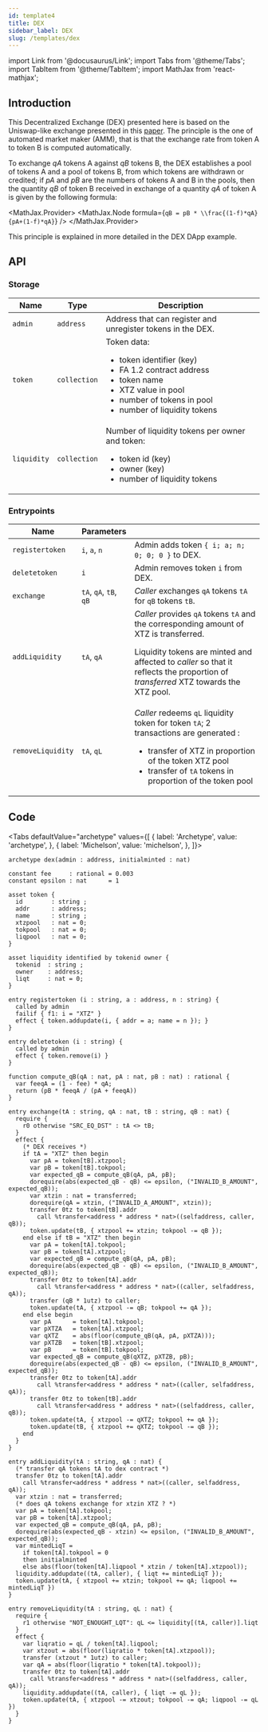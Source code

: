 ```yaml
---
id: template4
title: DEX
sidebar_label: DEX
slug: /templates/dex
---
```

import Link from '@docusaurus/Link';
import Tabs from '@theme/Tabs';
import TabItem from '@theme/TabItem';
import MathJax from 'react-mathjax';

## Introduction

This Decentralized Exchange (DEX) presented here is based on the Uniswap-like exchange presented in this <a href='https://web.stanford.edu/~guillean/papers/uniswap_analysis.pdf' target='_blank'>paper</a>. The principle is the one of automated market maker (AMM), that is that the exchange rate from token A to token B is computed automatically.

To exchange *qA* tokens A against *qB* tokens B, the DEX establishes a pool of tokens A and a pool of tokens B, from which tokens are withdrawn or credited; if *pA* and *pB* are the numbers of tokens A and B in the pools, then the quantity *qB* of token B received in exchange of a quantity *qA* of token A is given by the following formula:

<MathJax.Provider>
<MathJax.Node formula={`qB = pB * \\frac{(1-f)*qA}{pA+(1-f)*qA}`} />
</MathJax.Provider>

This principle is explained in more detailed in the <Link to='/docs/dapp-dex'>DEX DApp</Link> example.

## API

### Storage

| Name | Type | Description |
| -- | -- | -- |
| `admin` | `address` | Address that can register and unregister tokens in the DEX. |
| `token` | `collection` | Token data: <ul><li>token identifier (key)</li><li>FA 1.2 contract address</li><li>token name</li><li>XTZ value in pool</li><li>number of tokens in pool</li><li>number of liquidity tokens</li></ul>|
|  `liquidity` | `collection` | Number of liquidity tokens per owner and token: <ul><li>token id (key)</li><li>owner (key)</li><li>number of liquidity tokens</li></ul>|

### Entrypoints

| Name | Parameters | |
| -- | -- | -- |
| `registertoken` |  `i`, `a`, `n` | Admin adds token `{ i; a; n; 0; 0; 0 }` to DEX. |
| `deletetoken` | `i` | Admin removes token `i` from DEX. |
| `exchange` | `tA`, `qA`, `tB`, `qB` |  *Caller* exchanges `qA` tokens `tA` for `qB` tokens `tB`. |
| `addLiquidity` | `tA`, `qA` | *Caller* provides `qA` tokens `tA` and the corresponding amount of XTZ is transferred.<p/>Liquidity tokens are minted and affected to  *caller* so that it reflects the proportion of *transferred* XTZ towards the XTZ pool. |
| `removeLiquidity` | `tA`, `qL` | *Caller* redeems `qL` liquidity token for token `tA`; 2 transactions are generated : <ul><li>transfer of XTZ in proportion of the token XTZ pool</li><li>transfer of `tA` tokens in proportion of the token pool</li></ul> |

## Code

<Tabs
  defaultValue="archetype"
  values={[
    { label: 'Archetype', value: 'archetype', },
    { label: 'Michelson', value: 'michelson', },
  ]}>

<TabItem value="archetype">

```archetype title="dex.arl"
archetype dex(admin : address, initialminted : nat)

constant fee     : rational = 0.003
constant epsilon : nat      = 1

asset token {
  id        : string ;
  addr      : address;
  name      : string ;
  xtzpool   : nat = 0;
  tokpool   : nat = 0;
  liqpool   : nat = 0;
}

asset liquidity identified by tokenid owner {
  tokenid  : string ;
  owner    : address;
  liqt     : nat = 0;
}

entry registertoken (i : string, a : address, n : string) {
  called by admin
  failif { f1: i = "XTZ" }
  effect { token.addupdate(i, { addr = a; name = n }); }
}

entry deletetoken (i : string) {
  called by admin
  effect { token.remove(i) }
}

function compute_qB(qA : nat, pA : nat, pB : nat) : rational {
  var feeqA = (1 - fee) * qA;
  return (pB * feeqA / (pA + feeqA))
}

entry exchange(tA : string, qA : nat, tB : string, qB : nat) {
  require {
    r0 otherwise "SRC_EQ_DST" : tA <> tB;
  }
  effect {
    (* DEX receives *)
    if tA = "XTZ" then begin
      var pA = token[tB].xtzpool;
      var pB = token[tB].tokpool;
      var expected_qB = compute_qB(qA, pA, pB);
      dorequire(abs(expected_qB - qB) <= epsilon, ("INVALID_B_AMOUNT", expected_qB));
      var xtzin : nat = transferred;
      dorequire(qA = xtzin, ("INVALID_A_AMOUNT", xtzin));
      transfer 0tz to token[tB].addr
        call %transfer<address * address * nat>((selfaddress, caller, qB));
      token.update(tB, { xtzpool += xtzin; tokpool -= qB });
    end else if tB = "XTZ" then begin
      var pA = token[tA].tokpool;
      var pB = token[tA].xtzpool;
      var expected_qB = compute_qB(qA, pA, pB);
      dorequire(abs(expected_qB - qB) <= epsilon, ("INVALID_B_AMOUNT", expected_qB));
      transfer 0tz to token[tA].addr
        call %transfer<address * address * nat>((caller, selfaddress, qA));
      transfer (qB * 1utz) to caller;
      token.update(tA, { xtzpool -= qB; tokpool += qA });
    end else begin
      var pA      = token[tA].tokpool;
      var pXTZA   = token[tA].xtzpool;
      var qXTZ    = abs(floor(compute_qB(qA, pA, pXTZA)));
      var pXTZB   = token[tB].xtzpool;
      var pB      = token[tB].tokpool;
      var expected_qB = compute_qB(qXTZ, pXTZB, pB);
      dorequire(abs(expected_qB - qB) <= epsilon, ("INVALID_B_AMOUNT", expected_qB));
      transfer 0tz to token[tA].addr
        call %transfer<address * address * nat>((caller, selfaddress, qA));
      transfer 0tz to token[tB].addr
        call %transfer<address * address * nat>((selfaddress, caller, qB));
      token.update(tA, { xtzpool -= qXTZ; tokpool += qA });
      token.update(tB, { xtzpool += qXTZ; tokpool -= qB });
    end
  }
}

entry addLiquidity(tA : string, qA : nat) {
  (* transfer qA tokens tA to dex contract *)
  transfer 0tz to token[tA].addr
    call %transfer<address * address * nat>((caller, selfaddress, qA));
  var xtzin : nat = transferred;
  (* does qA tokens exchange for xtzin XTZ ? *)
  var pA = token[tA].tokpool;
  var pB = token[tA].xtzpool;
  var expected_qB = compute_qB(qA, pA, pB);
  dorequire(abs(expected_qB - xtzin) <= epsilon, ("INVALID_B_AMOUNT", expected_qB));
  var mintedLiqT =
    if token[tA].tokpool = 0
    then initialminted
    else abs(floor(token[tA].liqpool * xtzin / token[tA].xtzpool));
  liquidity.addupdate((tA, caller), { liqt += mintedLiqT });
  token.update(tA, { xtzpool += xtzin; tokpool += qA; liqpool += mintedLiqT })
}

entry removeLiquidity(tA : string, qL : nat) {
  require {
    r1 otherwise "NOT_ENOUGHT_LQT": qL <= liquidity[(tA, caller)].liqt
  }
  effect {
    var liqratio = qL / token[tA].liqpool;
    var xtzout = abs(floor(liqratio * token[tA].xtzpool));
    transfer (xtzout * 1utz) to caller;
    var qA = abs(floor(liqratio * token[tA].tokpool));
    transfer 0tz to token[tA].addr
      call %transfer<address * address * nat>((selfaddress, caller, qA));
    liquidity.addupdate((tA, caller), { liqt -= qL });
    token.update(tA, { xtzpool -= xtzout; tokpool -= qA; liqpool -= qL })
  }
}
```

</TabItem>

<TabItem value="michelson">

```js

```

</TabItem>

</Tabs>